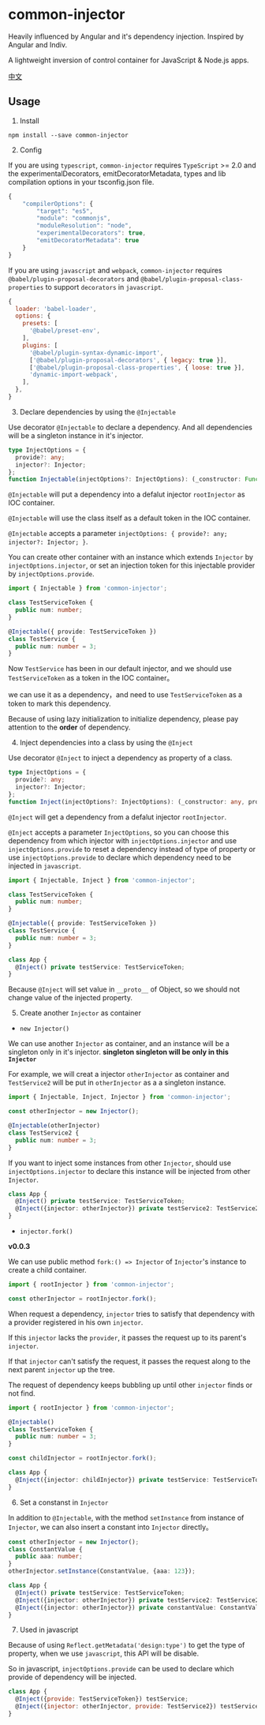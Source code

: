 # common-injector

Heavily influenced by Angular and it's dependency injection. Inspired by Angular and Indiv.

A lightweight inversion of control container for JavaScript & Node.js apps.

[中文](readme_cn.md)

## Usage

1. Install

  `npm install --save common-injector`


2. Config

  If you are using `typescript`, `common-injector` requires `TypeScript` >= 2.0 and the experimentalDecorators, emitDecoratorMetadata, types and lib compilation options in your tsconfig.json file.

  ```javascript
  {
      "compilerOptions": {
          "target": "es5",
          "module": "commonjs",
          "moduleResolution": "node",
          "experimentalDecorators": true,
          "emitDecoratorMetadata": true
      }
  }
  ```

  If you are using `javascript` and `webpack`, `common-injector` requires `@babel/plugin-proposal-decorators` and `@babel/plugin-proposal-class-properties` to support `decorators` in `javascript`.

  ```javascript
  {
    loader: 'babel-loader',
    options: {
      presets: [
        '@babel/preset-env',
      ],
      plugins: [
        '@babel/plugin-syntax-dynamic-import',
        ['@babel/plugin-proposal-decorators', { legacy: true }],
        ['@babel/plugin-proposal-class-properties', { loose: true }],
        'dynamic-import-webpack',
      ],
    },
  }
  ```


3. Declare dependencies by using the `@Injectable`

  Use decorator `@Injectable` to declare a dependency. And all dependencies will be a singleton instance in it's injector.

  ```typescript
  type InjectOptions = {
    provide?: any;
    injector?: Injector;
  };
  function Injectable(injectOptions?: InjectOptions): (_constructor: Function) => any;
  ```

  `@Injectable` will put a dependency into a defalut injector `rootInjector` as IOC container.

  `@Injectable` will use the class itself as a default token in the IOC container.

  `@Injectable` accepts a parameter `injectOptions: { provide?: any; injector?: Injector; }`.
  
  You can create other container with an instance which extends `Injector` by `injectOptions.injector`, or set an injection token for this injectable provider by `injectOptions.provide`.

  ```typescript
  import { Injectable } from 'common-injector';

  class TestServiceToken {
    public num: number;
  }

  @Injectable({ provide: TestServiceToken })
  class TestService {
    public num: number = 3;
  }
  ```

  Now `TestService` has been in our default injector, and we should use `TestServiceToken` as a token in the IOC container。
  
  we can use it as a dependency，and need to use `TestServiceToken` as a token to mark this dependency.

  Because of using lazy initialization to initialize dependency, please pay attention to the **order** of dependency.


4. Inject dependencies into a class by using the `@Inject`

  Use decorator `@Inject` to inject a dependency as property of a class.

  ```typescript
  type InjectOptions = {
    provide?: any;
    injector?: Injector;
  };
  function Inject(injectOptions?: InjectOptions): (_constructor: any, propertyName: string) => any;
  ```

  `@Inject` will get a dependency from a defalut injector `rootInjector`.

  `@Inject` accepts a parameter `InjectOptions`, so you can choose this dependency from which injector with `injectOptions.injector` and use `injectOptions.provide` to reset a dependency instead of type of property or use `injectOptions.provide` to declare which dependency need to be injected in `javascript`.


  ```typescript
  import { Injectable, Inject } from 'common-injector';

  class TestServiceToken {
    public num: number;
  }

  @Injectable({ provide: TestServiceToken })
  class TestService {
    public num: number = 3;
  }

  class App {
    @Inject() private testService: TestServiceToken;
  }
  ```

  Because `@Inject` will set value in `__proto__` of Object, so we should not change value of the injected property.


5. Create another `Injector` as container

  - `new Injector()`

  We can use another `Injector` as container, and an instance will be a singleton only in it's injector. **singleton singleton will be only in this `Injector`**

  For example, we will creat a injector `otherInjector` as container and `TestService2` will be put in `otherInjector` as a a singleton instance.

  ```typescript
  import { Injectable, Inject, Injector } from 'common-injector';

  const otherInjector = new Injector();

  @Injectable(otherInjector)
  class TestService2 {
    public num: number = 3;
  }
  ```

  If you want to inject some instances from other `Injector`, should use `injectOptions.injector` to declare this instance will be injected from other `Injector`.

  ```typescript
  class App {
    @Inject() private testService: TestServiceToken;
    @Inject({injector: otherInjector}) private testService2: TestService2;
  }
  ```

  - `injector.fork()`

  **v0.0.3**

  We can use public method `fork:() => Injector` of `Injector`'s instance to create a child container.

  ```typescript
  import { rootInjector } from 'common-injector';

  const otherInjector = rootInjector.fork();
  ```

  When request a dependency, `injector` tries to satisfy that dependency with a provider registered in his own `injector`.

  If this `injector` lacks the `provider`, it passes the request up to its parent's `injector`. 
  
  If that `injector` can't satisfy the request, it passes the request along to the next parent `injector` up the tree. 
    
  The request of dependency keeps bubbling up until other `injector` finds or not find.

  ```typescript
  import { rootInjector } from 'common-injector';

  @Injectable()
  class TestServiceToken {
    public num: number = 3;
  }

  const childInjector = rootInjector.fork();

  class App {
    @Inject({injector: childInjector}) private testService: TestServiceToken;
  }
  ```


6. Set a constanst in `Injector`

  In addition to `@Injectable`,  with the method `setInstance` from instance of `Injector`, we can also insert a constant into `Injector` directly。

  ```typescript
  const otherInjector = new Injector();
  class ConstantValue {
    public aaa: number;
  }
  otherInjector.setInstance(ConstantValue, {aaa: 123});
  ```

  ```typescript
  class App {
    @Inject() private testService: TestServiceToken;
    @Inject({injector: otherInjector}) private testService2: TestService2;
    @Inject({injector: otherInjector}) private constantValue: ConstantValue;
  }
  ```


7. Used in javascript

  Because of using `Reflect.getMetadata('design:type')` to get the type of property, when we use `javascript`, this API will be disable.

  So in javascript, `injectOptions.provide` can be used to declare which provide of dependency will be injected.

  ```javascript
  class App {
    @Inject({provide: TestServiceToken}) testService;
    @Inject({injector: otherInjector, provide: TestService2}) testService2;
  }
  ```
